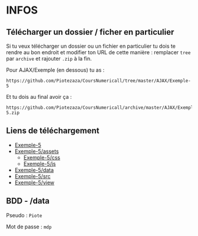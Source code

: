 # INFOS

## Télécharger un dossier / ficher en particulier

Si tu veux télécharger un dossier ou un fichier en particulier tu dois te rendre au bon endroit et modifier ton URL de cette manière : remplacer `tree` par `archive` et rajouter `.zip` à la fin.

Pour AJAX/Exemple (en dessous) tu as :

```
https://github.com/Piotezaza/CoursNumericall/tree/master/AJAX/Exemple-5
```

Et tu dois au final avoir ça :
```
https://github.com/Piotezaza/CoursNumericall/archive/master/AJAX/Exemple-5.zip
```

## Liens de téléchargement

- [Exemple-5](https://github.com/Piotezaza/CoursNumericall/archive/master/AJAX/Exemple-5.zip)
- [Exemple-5/assets](https://github.com/Piotezaza/CoursNumericall/archive/master/AJAX/Exemple-5/assets.zip)
    - [Exemple-5/css](https://github.com/Piotezaza/CoursNumericall/archive/master/AJAX/Exemple-5/css.zip)
    - [Exemple-5/js](https://github.com/Piotezaza/CoursNumericall/archive/master/AJAX/Exemple-5/js.zip)
- [Exemple-5/data](https://github.com/Piotezaza/CoursNumericall/archive/master/AJAX/Exemple-5/data.zip)
- [Exemple-5/src](https://github.com/Piotezaza/CoursNumericall/archive/master/AJAX/Exemple-5/src.zip)
- [Exemple-5/view](https://github.com/Piotezaza/CoursNumericall/archive/master/AJAX/Exemple-5/view.zip)

## BDD - /data

Pseudo : `Piote`

Mot de passe : `mdp`